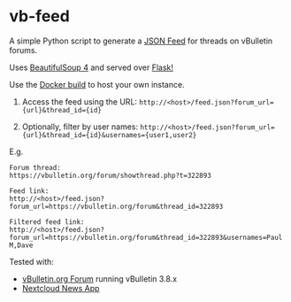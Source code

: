 # vb-feed
A simple Python script to generate a [JSON Feed](https://github.com/brentsimmons/JSONFeed) for threads on vBulletin forums.

Uses [BeautifulSoup 4](https://www.crummy.com/software/BeautifulSoup/) and served over [Flask!](https://github.com/pallets/flask/)

Use the [Docker build](https://hub.docker.com/r/leonghui/vb-feed) to host your own instance.

1. Access the feed using the URL: `http://<host>/feed.json?forum_url={url}&thread_id={id}`

2. Optionally, filter by user names: `http://<host>/feed.json?forum_url={url}&thread_id={id}&usernames={user1,user2}`

E.g.
```
Forum thread:
https://vbulletin.org/forum/showthread.php?t=322893

Feed link:
http://<host>/feed.json?forum_url=https://vbulletin.org/forum&thread_id=322893

Filtered feed link:
http://<host>/feed.json?forum_url=https://vbulletin.org/forum&thread_id=322893&usernames=Paul M,Dave
```

Tested with:
- [vBulletin.org Forum](https://vbulletin.org/forum/) running vBulletin 3.8.x
- [Nextcloud News App](https://github.com/nextcloud/news)
